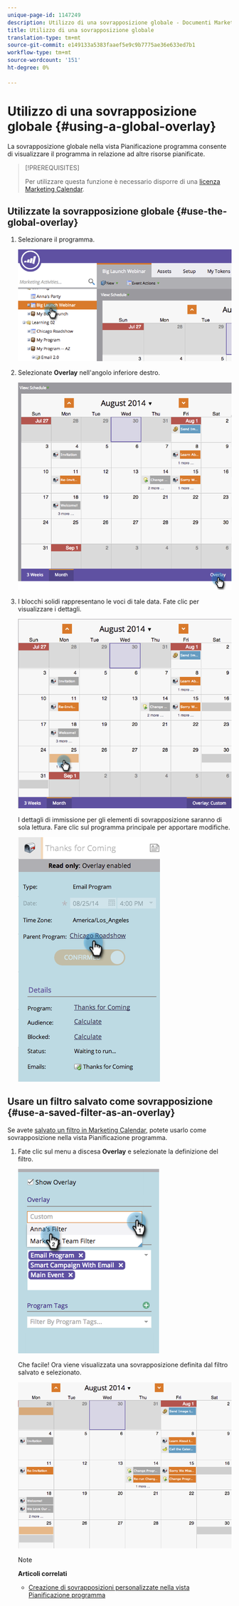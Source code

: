 ```yaml
---
unique-page-id: 1147249
description: Utilizzo di una sovrapposizione globale - Documenti Marketo - Documentazione prodotto
title: Utilizzo di una sovrapposizione globale
translation-type: tm+mt
source-git-commit: e149133a5383faaef5e9c9b7775ae36e633ed7b1
workflow-type: tm+mt
source-wordcount: '151'
ht-degree: 0%

---
```



# Utilizzo di una sovrapposizione globale {#using-a-global-overlay}

La sovrapposizione globale nella vista Pianificazione programma consente di visualizzare il programma in relazione ad altre risorse pianificate.

>[!PREREQUISITES]
>
>Per utilizzare questa funzione è necessario disporre di una [licenza Marketing Calendar](../../../../product-docs/core-marketo-concepts/marketing-calendar/understanding-the-calendar/issue-revoke-a-marketing-calendar-license.md).

## Utilizzate la sovrapposizione globale {#use-the-global-overlay}

1. Selezionare il programma.

   ![](assets/image2014-9-24-10-16-4.png)

1. Selezionate **Overlay** nell&#39;angolo inferiore destro.

   ![](assets/image2014-9-24-10-3a16-3a9.png)

1. I blocchi solidi rappresentano le voci di tale data. Fate clic per visualizzare i dettagli.

   ![](assets/image2014-9-24-10-3a16-3a14.png)

   I dettagli di immissione per gli elementi di sovrapposizione saranno di sola lettura. Fare clic sul programma principale per apportare modifiche.

   ![](assets/image2014-9-24-10-3a16-3a19.png)

## Usare un filtro salvato come sovrapposizione {#use-a-saved-filter-as-an-overlay}

Se avete [salvato un filtro in Marketing Calendar](../../../../product-docs/core-marketo-concepts/marketing-calendar/working-with-the-calendar/saving-a-filter-definition-in-the-marketing-calendar.md), potete usarlo come sovrapposizione nella vista Pianificazione programma.

1. Fate clic sul menu a discesa **Overlay** e selezionate la definizione del filtro.

   ![](assets/image2014-9-24-10-3a16-3a26.png)

   Che facile! Ora viene visualizzata una sovrapposizione definita dal filtro salvato e selezionato.

   ![](assets/image2014-9-24-10-3a16-3a31.png)

   >[!NOTE]
   >
   >**Articoli correlati**
   >
   >    
   >    
   >    * [Creazione di sovrapposizioni personalizzate nella vista Pianificazione programma](creating-custom-overlays-in-program-schedule-view.md)


